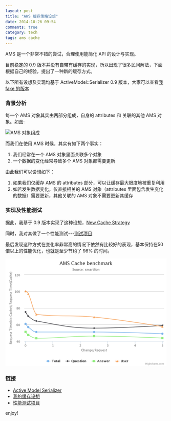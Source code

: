 ```yaml
---
layout: post
title: "AWS 缓存策略设想"
date: 2014-10-26 09:54
comments: true
category: tech
tags: ams cache
---
```


AMS 是一个非常不错的尝试，合理使用能简化 API 的设计与实现。

目前稳定的 0.9 版本并没有自带有缓存的实现，所以出现了很多民间解法，下面根据自己的经验，提出了一种新的缓存方式。

以下所有设想及实现均基于 ActiveModel::Serializer 0.9 版本，大家可以查看[我 fake 的版本](https://github.com/zlx/active_model_serializers/tree/new_cache_strategy)

<!--more-->

### 背景分析

每一个 AMS 对象其实由两部分组成，自身的 attributes 和 关联的其他 AMS 对象。如图:

![AMS 对象组成](http://blog.zlxstar.me/images/ams_object.png)

而我们在使用 AMS 时候，其实有如下两个事实：

1. 我们经常在一个 AMS 对象里面关联多个对象
2. 一个数据的变化经常导致多个 AMS 对象都需要更新

由此我们可以设想如下：

1. 如果我们仅缓存 AMS 的 attributes 部分，可以让缓存最大限度地被重复利用
2. 如若发生数据变化，仅直接相关的 AMS 对象（attributes 里面包含发生变化的数据）需要更新，其他关联的 AMS 对象不需要更新其缓存


### 实现及性能测试

据此，我基于 0.9 版本实现了这种设想，[New Cache Strategy](https://github.com/zlx/active_model_serializers/tree/new_cache_strategy)

同时，我对其做了一个性能测试---[测试项目](https://github.com/zlx/ams-demo)

最后发现这种方式在变化率非常高的情况下依然有比较好的表现，基本保持在50倍以上的性能优化，也就是至少节约了 98% 的时间。

![性能测试结果](https://raw.githubusercontent.com/zlx/ams-demo/master/chart.png)

### 链接

+ [Active Model Serializer](https://github.com/rails-api/active_model_serializers)
+ [我的缓存设想](https://github.com/zlx/active_model_serializers/tree/new_cache_strategy)
+ [性能测试项目](https://github.com/zlx/ams-demo)

enjoy!
